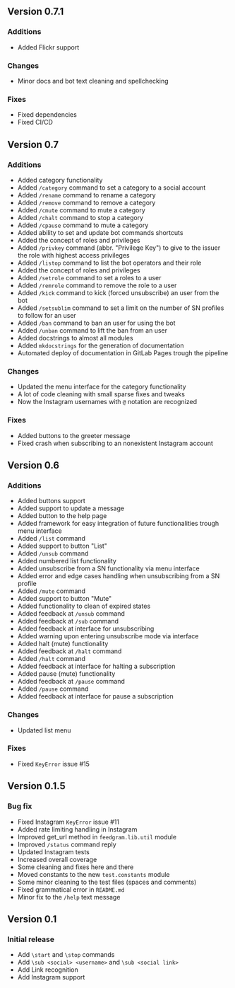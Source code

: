 ## Version 0.7.1

### Additions

+ Added Flickr support

### Changes

+ Minor docs and bot text cleaning and spellchecking

### Fixes

+ Fixed dependencies
+ Fixed CI/CD

## Version 0.7

### Additions

+ Added category functionality
+ Added `/category` command to set a category to a social account
+ Added `/rename` command to rename a category
+ Added `/remove` command to remove a category
+ Added `/cmute` command to mute a category
+ Added `/chalt` command to stop a category
+ Added `/cpause` command to mute a category
+ Added ability to set and update bot commands shortcuts
+ Added the concept of roles and privileges
+ Added `/privkey` command (abbr. "Privilege Key") to give to the issuer the role with highest access privileges
+ Added `/listop` command to list the bot operators and their role
+ Added the concept of roles and privileges
+ Added `/setrole` command to set a roles to a user
+ Added `/remrole` command to remove the role to a user
+ Added `/kick` command to kick (forced unsubscribe) an user from the bot
+ Added `/setsublim` command to set a limit on the number of SN profiles to follow for an user
+ Added `/ban` command to ban an user for using the bot
+ Added `/unban` command to lift the ban from an user
+ Added docstrings to almost all modules
+ Added `mkdocstrings` for the generation of documentation
+ Automated deploy of documentation in GitLab Pages trough the pipeline

### Changes

+ Updated the menu interface for the category functionality
+ A lot of code cleaning with small sparse fixes and tweaks
+ Now the Instagram usernames with `@` notation are recognized

### Fixes

+ Added buttons to the greeter message
+ Fixed crash when subscribing to an nonexistent Instagram account

## Version 0.6

### Additions

+ Added buttons support
+ Added support to update a message
+ Added button to the help page
+ Added framework for easy integration of future functionalities trough menu interface
+ Added `/list` command
+ Added support to button "List"
+ Added `/unsub` command
+ Added numbered list functionality
+ Added unsubscribe from a SN functionality via menu interface
+ Added error and edge cases handling when unsubscribing from a SN profile
+ Added `/mute` command
+ Added support to button "Mute"
+ Added functionality to clean of expired states
+ Added feedback at `/unsub` command
+ Added feedback at `/sub` command
+ Added feedback at interface for unsubscribing
+ Added warning upon entering unsubscribe mode via interface
+ Added halt (mute) functionality
+ Added feedback at `/halt` command
+ Added `/halt` command
+ Added feedback at interface for halting a subscription
+ Added pause (mute) functionality
+ Added feedback at `/pause` command
+ Added `/pause` command
+ Added feedback at interface for pause a subscription

### Changes

+ Updated list menu

### Fixes

+ Fixed `KeyError` issue #15

## Version 0.1.5

### Bug fix

+ Fixed Instagram `KeyError` issue #11
+ Added rate limiting handling in Instagram
+ Improved get_url method in `feedgram.lib.util` module
+ Improved `/status` command reply
+ Updated Instagram tests
+ Increased overall coverage
+ Some cleaning and fixes here and there
+ Moved constants to the new `test.constants` module
+ Some minor cleaning to the test files (spaces and comments)
+ Fixed grammatical error in `README.md`
+ Minor fix to the `/help` text message

## Version 0.1

### Initial release

+ Add `\start` and `\stop` commands
+ Add `\sub <social> <username>` and `\sub <social link>`
+ Add Link recognition
+ Add Instagram support
